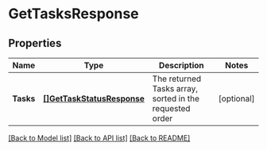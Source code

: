# GetTasksResponse

## Properties
Name | Type | Description | Notes
------------ | ------------- | ------------- | -------------
**Tasks** | [**[]GetTaskStatusResponse**](GetTaskStatusResponse.md) | The returned Tasks array, sorted in the requested order | [optional] 

[[Back to Model list]](../README.md#documentation-for-models) [[Back to API list]](../README.md#documentation-for-api-endpoints) [[Back to README]](../README.md)


